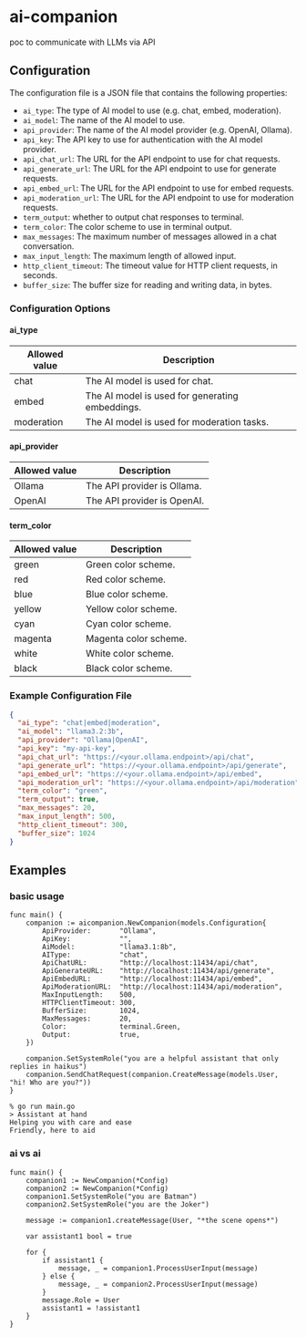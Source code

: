 # ai-companion

poc to communicate with LLMs via API

## Configuration

The configuration file is a JSON file that contains the following properties:

- `ai_type`: The type of AI model to use (e.g. chat, embed, moderation).
- `ai_model`: The name of the AI model to use.
- `api_provider`: The name of the AI model provider (e.g. OpenAI, Ollama).
- `api_key`: The API key to use for authentication with the AI model provider.
- `api_chat_url`: The URL for the API endpoint to use for chat requests.
- `api_generate_url`: The URL for the API endpoint to use for generate requests.
- `api_embed_url`: The URL for the API endpoint to use for embed requests.
- `api_moderation_url`: The URL for the API endpoint to use for moderation requests.
- `term_output`: whether to output chat responses to terminal.
- `term_color`: The color scheme to use in terminal output.
- `max_messages`: The maximum number of messages allowed in a chat conversation.
- `max_input_length`: The maximum length of allowed input.
- `http_client_timeout`: The timeout value for HTTP client requests, in seconds.
- `buffer_size`: The buffer size for reading and writing data, in bytes.

### Configuration Options

#### ai_type

|Allowed value|Description
|---|---
|chat|The AI model is used for chat.
|embed|The AI model is used for generating embeddings.
|moderation|The AI model is used for moderation tasks.

#### api_provider

|Allowed value|Description
|---|---
|Ollama|The API provider is Ollama.
|OpenAI|The API provider is OpenAI.

#### term_color

|Allowed value|Description
|---|---
|green|Green color scheme.
|red|Red color scheme.
|blue|Blue color scheme.
|yellow|Yellow color scheme.
|cyan|Cyan color scheme.
|magenta|Magenta color scheme.
|white|White color scheme.
|black|Black color scheme.

### Example Configuration File

```json
{
  "ai_type": "chat|embed|moderation",
  "ai_model": "llama3.2:3b",
  "api_provider": "Ollama|OpenAI",
  "api_key": "my-api-key",
  "api_chat_url": "https://<your.ollama.endpoint>/api/chat",
  "api_generate_url": "https://<your.ollama.endpoint>/api/generate",
  "api_embed_url": "https://<your.ollama.endpoint>/api/embed",
  "api_moderation_url": "https://<your.ollama.endpoint>/api/moderation",
  "term_color": "green",
  "term_output": true,
  "max_messages": 20,
  "max_input_length": 500,
  "http_client_timeout": 300,
  "buffer_size": 1024
}
```

## Examples

### basic usage

```golang
func main() {
    companion := aicompanion.NewCompanion(models.Configuration{
        ApiProvider:       "Ollama",
        ApiKey:            "",
        AiModel:           "llama3.1:8b",
        AIType:            "chat",
        ApiChatURL:        "http://localhost:11434/api/chat",
        ApiGenerateURL:    "http://localhost:11434/api/generate",
        ApiEmbedURL:       "http://localhost:11434/api/embed",
        ApiModerationURL:  "http://localhost:11434/api/moderation",
        MaxInputLength:    500,
        HTTPClientTimeout: 300,
        BufferSize:        1024,
        MaxMessages:       20,
        Color:             terminal.Green,
        Output:            true,
    })

    companion.SetSystemRole("you are a helpful assistant that only replies in haikus")
    companion.SendChatRequest(companion.CreateMessage(models.User, "hi! Who are you?"))
}
```

```console
% go run main.go 
> Assistant at hand
Helping you with care and ease
Friendly, here to aid
```

### ai vs ai

```golang
func main() {
    companion1 := NewCompanion(*Config)
    companion2 := NewCompanion(*Config)
    companion1.SetSystemRole("you are Batman") 
    companion2.SetSystemRole("you are the Joker") 

    message := companion1.createMessage(User, "*the scene opens*")

    var assistant1 bool = true

    for {
        if assistant1 {
            message, _ = companion1.ProcessUserInput(message)
        } else {
            message, _ = companion2.ProcessUserInput(message)
        }
        message.Role = User
        assistant1 = !assistant1
    }
}
```
